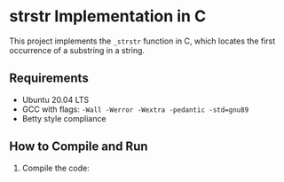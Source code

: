 # strstr Implementation in C

This project implements the `_strstr` function in C, which locates the first occurrence of a substring in a string.

## Requirements

- Ubuntu 20.04 LTS
- GCC with flags: `-Wall -Werror -Wextra -pedantic -std=gnu89`
- Betty style compliance

## How to Compile and Run

1. Compile the code:
 

